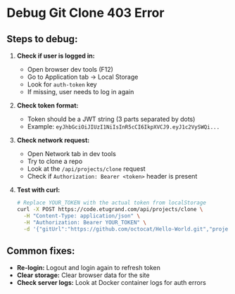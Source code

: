 # Debug Git Clone 403 Error

## Steps to debug:

1. **Check if user is logged in:**
   - Open browser dev tools (F12)
   - Go to Application tab → Local Storage
   - Look for `auth-token` key
   - If missing, user needs to log in again

2. **Check token format:**
   - Token should be a JWT string (3 parts separated by dots)
   - Example: `eyJhbGciOiJIUzI1NiIsInR5cCI6IkpXVCJ9.eyJ1c2VySWQi...`

3. **Check network request:**
   - Open Network tab in dev tools
   - Try to clone a repo
   - Look at the `/api/projects/clone` request
   - Check if `Authorization: Bearer <token>` header is present

4. **Test with curl:**
   ```bash
   # Replace YOUR_TOKEN with the actual token from localStorage
   curl -X POST https://code.etugrand.com/api/projects/clone \
     -H "Content-Type: application/json" \
     -H "Authorization: Bearer YOUR_TOKEN" \
     -d '{"gitUrl":"https://github.com/octocat/Hello-World.git","projectName":"test-repo"}'
   ```

## Common fixes:

- **Re-login:** Logout and login again to refresh token
- **Clear storage:** Clear browser data for the site
- **Check server logs:** Look at Docker container logs for auth errors